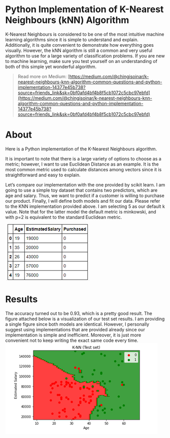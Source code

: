 # Python Implementation of K-Nearest Neighbours (kNN) Algorithm

K-Nearest Neighbours is considered to be one of the most intuitive machine learning algorithms since it is simple to understand and explain. Additionally, it is quite convenient to demonstrate how everything goes visually. However, the kNN algorithm is still a common and very useful algorithm to use for a large variety of classification problems. If you are new to machine learning, make sure you test yourself on an understanding of both of this simple yet wonderful algorithm.

> Read more on Medium: [https://medium.com/@chingisoinar/k-nearest-neighbours-knn-algorithm-common-questions-and-python-implementation-14377e45b738?source=friends_link&sk=0bf0afd4bf4b8f5cb1072c5cbc97ebfd](https://medium.com/@chingisoinar/k-nearest-neighbours-knn-algorithm-common-questions-and-python-implementation-14377e45b738?source=friends_link&sk=0bf0afd4bf4b8f5cb1072c5cbc97ebfd)

# About

Here is a Python implementation of the K-Nearest Neighbours algorithm. 

It is important to note that there is a large variety of options to choose as a metric; however, I want to use Euclidean Distance as an example. It is the most common metric used to calculate distances among vectors since it is straightforward and easy to explain.

Let’s compare our implementation with the one provided by scikit learn. I am going to use a simple toy dataset that contains two predictors, which are age and salary. Thus, we want to predict if a customer is willing to purchase our product. Finally, I will define both models and fit our data. Please refer to the KNN implementation provided above. I am selecting 5 as our default k value. Note that for the latter model the default metric is minkowski, and with p=2 is equivalent to the standard Euclidean metric.


<img src="Python Implementation of K-Nearest Neighbours (kNN d054ba7e11524969817e6ca2468e9804//Untitled.png">

# Results

The accuracy turned out to be 0.93, which is a pretty good result. The figure attached below is a visualization of our test set results. I am providing a single figure since both models are identical. However, I personally suggest using implementations that are provided already since our implementation is simple and inefficient. Moreover, it is just more convenient not to keep writing the exact same code every time.
<img src="Python Implementation of K-Nearest Neighbours (kNN d054ba7e11524969817e6ca2468e9804//Untitled 1.png">
